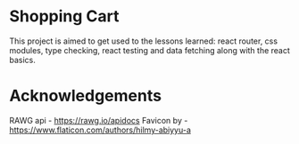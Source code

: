 # Shopping Cart

This project is aimed to get used to the lessons learned: react router, css modules, type checking, react testing and data fetching along with the react basics.

# Acknowledgements

RAWG api - https://rawg.io/apidocs
Favicon by - https://www.flaticon.com/authors/hilmy-abiyyu-a
